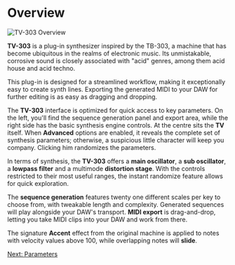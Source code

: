 # Overview

<img src="/tv-303/images/overview.png" alt="TV-303 Overview" style="padding: 0px; bottom-padding: 0px" />

**TV-303** is a plug-in synthesizer inspired by the TB-303, a machine that has become ubiquitous in the realms of electronic music. Its unmistakable, corrosive sound is closely associated with "acid" genres, among them acid house and acid techno.

This plug-in is designed for a streamlined workflow, making it exceptionally easy to create synth lines. Exporting the generated MIDI to your DAW for further editing is as easy as dragging and dropping.

The **TV-303** interface is optimized for quick access to key parameters. On the left, you'll find the sequence generation panel and export area, while the right side has the basic synthesis engine controls. At the centre sits the **TV** itself. When **Advanced** options are enabled, it reveals the complete set of synthesis parameters; otherwise, a suspicious little character will keep you company. Clicking him randomizes the parameters.

In terms of synthesis, the **TV-303** offers a **main oscillator**, a **sub oscillator**, a **lowpass filter** and a multimode **distortion stage**. With the controls restricted to their most useful ranges, the instant randomize feature allows for quick exploration.

The **sequence generation** features twenty one different scales per key to choose from, with tweakable length and complexity. Generated sequences will play alongside your DAW's transport.
**MIDI export** is drag-and-drop, letting you take MIDI clips into your DAW and work from there.

The signature **Accent** effect from the original machine is applied to notes with velocity values above 100, while overlapping notes will **slide**.

[Next: Parameters](parameters)